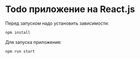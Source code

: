 # Todo приложение на React.js

Перед запуском надо установить зависимости: 

```sh
npm install
```

Для запуска приложения:

```sh
npm run start
```
